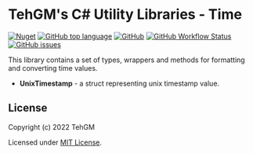 # TehGM's C# Utility Libraries - Time
[![Nuget](https://img.shields.io/nuget/v/TehGM.Utilities.Time)](https://www.nuget.org/packages/TehGM.Utilities.Time/)  [![GitHub top language](https://img.shields.io/github/languages/top/TehGM/TehGM.Utilities)](https://github.com/TehGM/TehGM.Utilities) [![GitHub](https://img.shields.io/github/license/TehGM/TehGM.Utilities)](LICENSE) [![GitHub Workflow Status](https://img.shields.io/github/workflow/status/TehGM/TehGM.Utilities/.NET%20Build)](https://github.com/TehGM/TehGM.Utilities/actions) [![GitHub issues](https://img.shields.io/github/issues/TehGM/TehGM.Utilities)](https://github.com/TehGM/TehGM.Utilities/issues)

This library contains a set of types, wrappers and methods for formatting and converting time values.

- **UnixTimestamp** - a struct representing unix timestamp value.

## License
Copyright (c) 2022 TehGM 

Licensed under [MIT License](../LICENSE).